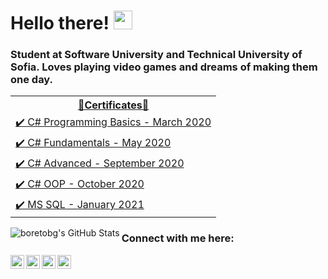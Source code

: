 # Hello there! <img src="https://user-images.githubusercontent.com/1303154/88677602-1635ba80-d120-11ea-84d8-d263ba5fc3c0.gif" width="30px"> 
### Student at Software University and Technical University of Sofia. Loves playing video games and dreams of making them one day.
<!-- <img aling="left" alt="boretobg | gif" width="270px" border="5" src="https://miro.medium.com/max/1360/0*7Q3yvSIv_t0ioJ-Z.gif" /> -->

<table>
  <tr>
    <th> <a href="https://softuni.bg/users/profile/certificates?username=BobbyStefanov"> 📜Certificates📜</th>
  </tr>
  <tr>
    <td> <a href="https://softuni.bg/certificates/details/81539/201dbf5b">✔️ C# Programming Basics - March 2020</a> </td>
  </tr>
  <tr>
    <td> <a href="https://softuni.bg/certificates/details/86277/6684d0be">✔️ C# Fundamentals - May 2020</a> </td>
  </tr>
  <tr>
    <td> <a href="https://softuni.bg/certificates/details/90343/be5155d6">✔️ C# Advanced - September 2020</a>  </td>
  </tr>
  <tr>
    <td> <a href="https://softuni.bg/certificates/details/95786/2c2a95c3">✔️ C# OOP - October 2020</a> </td>
  </tr>
  <tr>
    <td><a href="https://softuni.bg/certificates/details/97753/7180e6b7">✔️ MS SQL - January 2021</a>  </td>
  </tr>
</table>

<img align="left" alt="boretobg's GitHub Stats" src="https://github-readme-stats.vercel.app/api?username=boretobg&count_private=true&theme=tokyonight&hide=prs&show_icons=true" />

### Connect with me here:

[<img align="left" alt="boretobg | Instagram" width="22px" src="https://assets.stickpng.com/images/580b57fcd9996e24bc43c521.png" />][instagram]
[<img align="left" alt="boretobg | Facebook" width="22px" src="https://upload.wikimedia.org/wikipedia/commons/thumb/0/05/Facebook_Logo_%282019%29.png/1024px-Facebook_Logo_%282019%29.png" />][facebook]
[<img align="left" alt="boretobg | Youtube" width="22px" src="https://i.pinimg.com/originals/de/1c/91/de1c91788be0d791135736995109272a.png" />][youtube]
[<img align="left" alt="boretobg | Spotify" width="22px" src="https://www.freepnglogos.com/uploads/spotify-logo-png/file-spotify-logo-png-4.png" />][spotify]

[facebook]: https://facebook.com/boretobg
[instagram]: https://instagram.com/bobbystefanov
[youtube]: https://www.youtube.com/paddingtonyt
[spotify]: https://open.spotify.com/user/21kbmgahty4nyq4tycetkhn5i